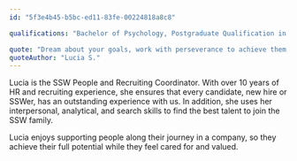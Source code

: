 ```yaml
---
id: "5f3e4b45-b5bc-ed11-83fe-00224818a8c8"

qualifications: "Bachelor of Psychology, Postgraduate Qualification in Organisational Psychology"

quote: "Dream about your goals, work with perseverance to achieve them, and enjoy the journey along the way."
quoteAuthor: "Lucia S."
---
```


Lucia is the SSW People and Recruiting Coordinator. With over 10 years of HR and recruiting experience, she ensures that every candidate, new hire or SSWer, has an outstanding experience with us. In addition, she uses her interpersonal, analytical, and search skills to find the best talent to join the SSW family.

Lucia enjoys supporting people along their journey in a company, so they achieve their full potential while they feel cared for and valued. 

